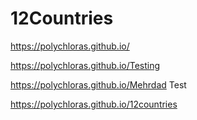 ﻿# 12Countries
https://polychloras.github.io/

https://polychloras.github.io/Testing

https://polychloras.github.io/Mehrdad Test

https://polychloras.github.io/12countries
